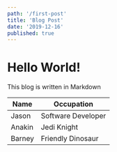 ```yaml
---
path: '/first-post'
title: 'Blog Post'
date: '2019-12-16'
published: true
---
```


# Hello World!

This blog is written in Markdown

| Name | Occupation |
| --- | --- |
| Jason | Software Developer |
| Anakin | Jedi Knight |
| Barney | Friendly Dinosaur |
